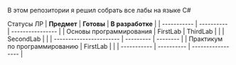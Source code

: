 В этом репозитории я решил собрать все лабы на языке C#

Статусы ЛР
| **Предмет** | **Готовы** | **В разработке** |
| ----------- | ---------- | ---------------- |
| Основы программирования | FirstLab  | ThirdLab |
|                         | SecondLab |          |
| ----------------------- | --------- | -------- |
| Практикум по программированию | FirstLab |     |
| ----------- | ---------- | ----------------- |

